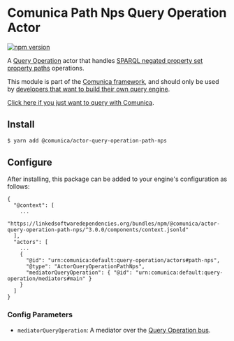 # Comunica Path Nps Query Operation Actor

[![npm version](https://badge.fury.io/js/%40comunica%2Factor-query-operation-path-nps.svg)](https://www.npmjs.com/package/@comunica/actor-query-operation-path-nps)

A [Query Operation](https://github.com/comunica/comunica/tree/master/packages/bus-query-operation) actor that handles [SPARQL negated property set property paths](https://www.w3.org/TR/sparql11-query/#propertypaths) operations.

This module is part of the [Comunica framework](https://github.com/comunica/comunica),
and should only be used by [developers that want to build their own query engine](https://comunica.dev/docs/modify/).

[Click here if you just want to query with Comunica](https://comunica.dev/docs/query/).

## Install

```bash
$ yarn add @comunica/actor-query-operation-path-nps
```

## Configure

After installing, this package can be added to your engine's configuration as follows:
```text
{
  "@context": [
    ...
    "https://linkedsoftwaredependencies.org/bundles/npm/@comunica/actor-query-operation-path-nps/^3.0.0/components/context.jsonld"  
  ],
  "actors": [
    ...
    {
      "@id": "urn:comunica:default:query-operation/actors#path-nps",
      "@type": "ActorQueryOperationPathNps",
      "mediatorQueryOperation": { "@id": "urn:comunica:default:query-operation/mediators#main" }
    }
  ]
}
```

### Config Parameters

* `mediatorQueryOperation`: A mediator over the [Query Operation bus](https://github.com/comunica/comunica/tree/master/packages/bus-query-operation).

